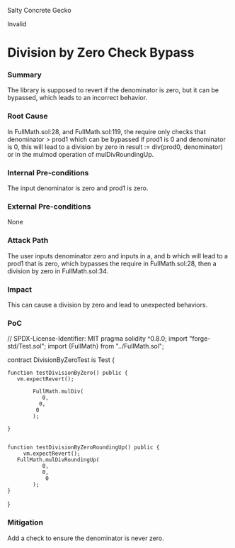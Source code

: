 Salty Concrete Gecko

Invalid

# Division by Zero Check Bypass

### Summary

The library is supposed to revert if the denominator is zero, but it can be bypassed, which leads to an incorrect behavior.

### Root Cause

In FullMath.sol:28, and FullMath.sol:119, the require only checks that denominator > prod1 which can be bypassed if prod1 is 0 and denominator is 0, this will lead to a division by zero in result := div(prod0, denominator) or in the mulmod operation of mulDivRoundingUp.



### Internal Pre-conditions

The input denominator is zero and prod1 is zero.



### External Pre-conditions

None

### Attack Path

The user inputs denominator zero and inputs in a, and b which will lead to a prod1 that is zero, which bypasses the require in FullMath.sol:28, then a division by zero in FullMath.sol:34.

### Impact

This can cause a division by zero and lead to unexpected behaviors.



### PoC

// SPDX-License-Identifier: MIT
pragma solidity ^0.8.0;
   import "forge-std/Test.sol";
    import {FullMath} from "../FullMath.sol";

contract DivisionByZeroTest is Test {


    function testDivisionByZero() public {
       vm.expectRevert();

            FullMath.mulDiv(
               0,
              0,
             0
            );

    }


    function testDivisionByZeroRoundingUp() public {
         vm.expectRevert();
       FullMath.mulDivRoundingUp(
               0,
               0,
                0
            );
    }
}

### Mitigation

Add a check to ensure the denominator is never zero.
